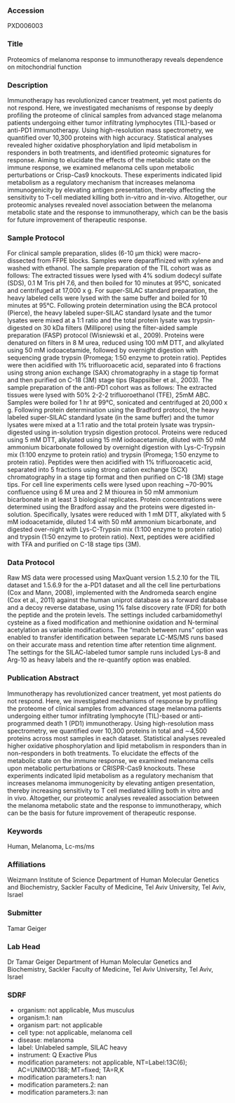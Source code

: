 ### Accession
PXD006003

### Title
Proteomics of melanoma response to immunotherapy reveals dependence on mitochondrial function

### Description
Immunotherapy has revolutionized cancer treatment, yet most patients do not respond. Here, we investigated mechanisms of response by deeply profiling the proteome of clinical samples from advanced stage melanoma patients undergoing either tumor infiltrating lymphocytes (TIL)-based or anti-PD1 immunotherapy. Using high-resolution mass spectrometry, we quantified over 10,300 proteins with high accuracy. Statistical analyses revealed higher oxidative phosphorylation and lipid metabolism in responders in both treatments, and identified proteomic signatures for response. Aiming to elucidate the effects of the metabolic state on the immune response, we examined melanoma cells upon metabolic perturbations or Crisp-Cas9 knockouts. These experiments indicated lipid metabolism as a regulatory mechanism that increases melanoma immunogenicity by elevating antigen presentation, thereby affecting the sensitivity to T-cell mediated killing both in-vitro and in-vivo. Altogether, our proteomic analyses revealed novel association between the melanoma metabolic state and the response to immunotherapy, which can be the basis for future improvement of therapeutic response.

### Sample Protocol
For clinical sample preparation, slides (6-10 μm thick) were macro-dissected from FFPE blocks. Samples were deparaffinized with xylene and washed with ethanol. The sample preparation of the TIL cohort was as follows: The extracted tissues were lysed with 4% sodium dodecyl sulfate (SDS), 0.1 M Tris pH 7.6, and then boiled for 10 minutes at 95°C, sonicated and centrifuged at 17,000 x g. For super-SILAC standard preparation, the heavy labeled cells were lysed with the same buffer and boiled for 10 minutes at 95°C. Following protein determination using the BCA protocol (Pierce), the heavy labeled super-SILAC standard lysate and the tumor lysates were mixed at a 1:1 ratio and the total protein lysate was trypsin-digested on 30 kDa filters (Millipore) using the filter-aided sample preparation (FASP) protocol (Wisniewski et al., 2009). Proteins were denatured on filters in 8 M urea, reduced using 100 mM DTT, and alkylated using 50 mM iodoacetamide, followed by overnight digestion with sequencing grade trypsin (Promega; 1:50 enzyme to protein ratio). Peptides were then acidified with 1% trifluoroacetic acid, separated into 6 fractions using strong anion exchange (SAX) chromatography in a stage tip format and then purified on C-18 (3M) stage tips (Rappsilber et al., 2003). The sample preparation of the anti-PD1 cohort was as follows: The extracted tissues were lysed with 50% 2-2-2 trifluoroethanol (TFE), 25mM ABC. Samples were boiled for 1 hr at 99°C, sonicated and centrifuged at 20,000 x g. Following protein determination using the Bradford protocol, the heavy labeled super-SILAC standard lysate (in the same buffer) and the tumor lysates were mixed at a 1:1 ratio and the total protein lysate was trypsin-digested using in-solution trypsin digestion protocol. Proteins were reduced using 5 mM DTT, alkylated using 15 mM iodoacetamide, diluted with 50 mM ammonium bicarbonate followed by overnight digestion with Lys-C-Trypsin mix (1:100 enzyme to protein ratio) and trypsin (Promega; 1:50 enzyme to protein ratio). Peptides were then acidified with 1% trifluoroacetic acid, separated into 5 fractions using strong cation exchange (SCX) chromatography in a stage tip format and then purified on C-18 (3M) stage tips. For cell line experiments cells were lysed upon reaching ~70-90% confluence using 6 M urea and 2 M thiourea in 50 mM ammonium bicarbonate in at least 3 biological replicates. Protein concentrations were determined using the Bradford assay and the proteins were digested in-solution. Specifically, lysates were reduced with 1 mM DTT, alkylated with 5 mM iodoacetamide, diluted 1:4 with 50 mM ammonium bicarbonate, and digested over-night with Lys-C-Trypsin mix (1:100 enzyme to protein ratio) and trypsin (1:50 enzyme to protein ratio). Next, peptides were acidified with TFA and purified on C-18 stage tips (3M).

### Data Protocol
Raw MS data were processed using MaxQuant version 1.5.2.10 for the TIL dataset and 1.5.6.9 for the a-PD1 dataset and all the cell line perturbations (Cox and Mann, 2008), implemented with the Andromeda search engine (Cox et al., 2011) against the human uniprot database as a forward database and a decoy reverse database, using 1% false discovery rate (FDR) for both the peptide and the protein levels. The settings included carbamidomethyl cysteine as a fixed modification and methionine oxidation and N-terminal acetylation as variable modifications. The “match between runs” option was enabled to transfer identification between separate LC-MS/MS runs based on their accurate mass and retention time after retention time alignment. The settings for the SILAC-labeled tumor sample runs included Lys-8 and Arg-10 as heavy labels and the re-quantify option was enabled.

### Publication Abstract
Immunotherapy has revolutionized cancer treatment, yet most patients do not respond. Here, we investigated mechanisms of response by profiling the proteome of clinical samples from advanced stage melanoma patients undergoing either tumor infiltrating lymphocyte (TIL)-based or anti- programmed death 1 (PD1) immunotherapy. Using high-resolution mass spectrometry, we quantified over 10,300 proteins in total and &#x223c;4,500 proteins across most samples in each dataset. Statistical analyses revealed higher oxidative phosphorylation and lipid metabolism in responders than in non-responders in both treatments. To elucidate the effects of the metabolic state on the immune response, we examined melanoma cells upon metabolic perturbations or CRISPR-Cas9 knockouts. These experiments indicated lipid metabolism as a regulatory mechanism that increases melanoma immunogenicity by elevating antigen presentation, thereby increasing sensitivity to T&#xa0;cell mediated killing both in vitro and in&#xa0;vivo. Altogether, our proteomic analyses revealed association between the melanoma metabolic state and the response to immunotherapy, which can be the basis for future improvement of therapeutic response.

### Keywords
Human, Melanoma, Lc-ms/ms

### Affiliations
Weizmann Institute of Science
Department of Human Molecular Genetics and Biochemistry, Sackler Faculty of Medicine, Tel Aviv University, Tel Aviv, Israel

### Submitter
Tamar Geiger

### Lab Head
Dr Tamar Geiger
Department of Human Molecular Genetics and Biochemistry, Sackler Faculty of Medicine, Tel Aviv University, Tel Aviv, Israel


### SDRF
- organism: not applicable, Mus musculus
- organism.1: nan
- organism part: not applicable
- cell type: not applicable, melanoma cell
- disease: melanoma
- label: Unlabeled sample, SILAC heavy
- instrument: Q Exactive Plus
- modification parameters: not applicable, NT=Label:13C(6); AC=UNIMOD:188; MT=fixed; TA=R,K
- modification parameters.1: nan
- modification parameters.2: nan
- modification parameters.3: nan

